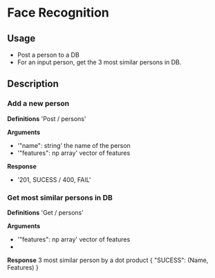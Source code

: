 # Face Recognition

## Usage
- Post a person to a DB
- For an input person, get the 3 most similar persons in DB.

## Description

### Add a new person

**Definitions**
'Post / persons'

**Arguments**
- '"name": string' the name of the person
- '"features": np array' vector of features

**Response**
- '201, SUCESS / 400, FAIL'

### Get most similar persons in DB

**Definitions**
'Get / persons'

**Arguments**
- '"features": np array' vector of features
- 
**Response**
3 most similar person by a dot product 
{
  "SUCESS": (Name, Features)
}



